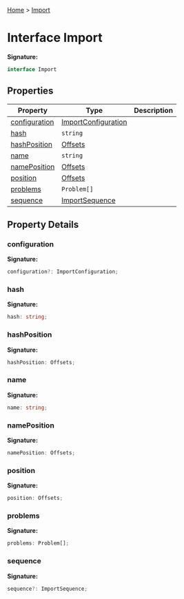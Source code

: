 [Home](../index.md) &gt; [Import](./import.md)

# Interface Import

<b>Signature:</b>

```typescript
interface Import 
```

## Properties

|  Property | Type | Description |
|  --- | --- | --- |
|  [configuration](./import.md#configuration-property) | [ImportConfiguration](./importconfiguration.md) |  |
|  [hash](./import.md#hash-property) | `string` |  |
|  [hashPosition](./import.md#hashPosition-property) | [Offsets](../types/offsets.md) |  |
|  [name](./import.md#name-property) | `string` |  |
|  [namePosition](./import.md#namePosition-property) | [Offsets](../types/offsets.md) |  |
|  [position](./import.md#position-property) | [Offsets](../types/offsets.md) |  |
|  [problems](./import.md#problems-property) | `Problem[]` |  |
|  [sequence](./import.md#sequence-property) | [ImportSequence](./importsequence.md) |  |

## Property Details

<a id="configuration-property"></a>

### configuration

<b>Signature:</b>

```typescript
configuration?: ImportConfiguration;
```

<a id="hash-property"></a>

### hash

<b>Signature:</b>

```typescript
hash: string;
```

<a id="hashPosition-property"></a>

### hashPosition

<b>Signature:</b>

```typescript
hashPosition: Offsets;
```

<a id="name-property"></a>

### name

<b>Signature:</b>

```typescript
name: string;
```

<a id="namePosition-property"></a>

### namePosition

<b>Signature:</b>

```typescript
namePosition: Offsets;
```

<a id="position-property"></a>

### position

<b>Signature:</b>

```typescript
position: Offsets;
```

<a id="problems-property"></a>

### problems

<b>Signature:</b>

```typescript
problems: Problem[];
```

<a id="sequence-property"></a>

### sequence

<b>Signature:</b>

```typescript
sequence?: ImportSequence;
```
